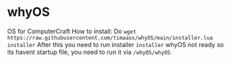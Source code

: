 # whyOS
OS for ComputerCraft
How to install:
Do ``wget https://raw.githubusercontent.com/timaaos/whyOS/main/installer.lua installer``
After this you need to run installer ``installer``
whyOS not ready so its havent startup file, you need to run it via ``/whyOS/whyOS``
